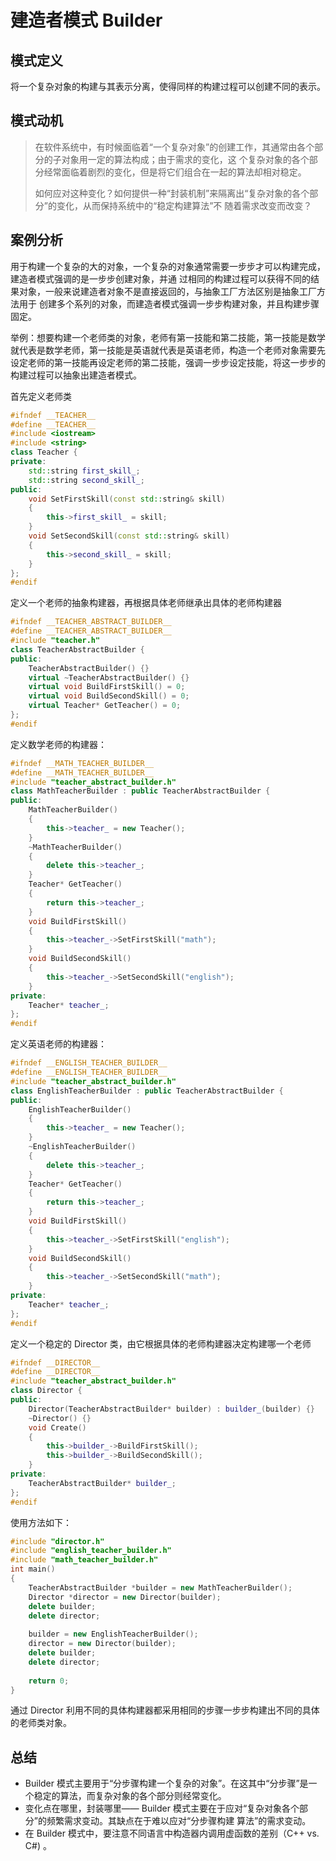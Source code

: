 # 建造者模式 Builder

## 模式定义

将一个复杂对象的构建与其表示分离，使得同样的构建过程可以创建不同的表示。

## 模式动机

> 在软件系统中，有时候面临着“一个复杂对象”的创建工作，其通常由各个部分的子对象用一定的算法构成；由于需求的变化，这
> 个复杂对象的各个部分经常面临着剧烈的变化，但是将它们组合在一起的算法却相对稳定。
>
> 如何应对这种变化？如何提供一种“封装机制”来隔离出“复杂对象的各个部分”的变化，从而保持系统中的“稳定构建算法”不
> 随着需求改变而改变？

## 案例分析

用于构建一个复杂的大的对象，一个复杂的对象通常需要一步步才可以构建完成，建造者模式强调的是一步步创建对象，并通
过相同的构建过程可以获得不同的结果对象，一般来说建造者对象不是直接返回的，与抽象工厂方法区别是抽象工厂方法用于
创建多个系列的对象，而建造者模式强调一步步构建对象，并且构建步骤固定。

举例：想要构建一个老师类的对象，老师有第一技能和第二技能，第一技能是数学就代表是数学老师，第一技能是英语就代表是英语老师，构造一个老师对象需要先设定老师的第一技能再设定老师的第二技能，强调一步步设定技能，将这一步步的构建过程可以抽象出建造者模式。

首先定义老师类

```cpp
#ifndef __TEACHER__
#define __TEACHER__
#include <iostream>
#include <string>
class Teacher {
private:
	std::string first_skill_;
	std::string second_skill_;
public:
	void SetFirstSkill(const std::string& skill) 
    { 
        this->first_skill_ = skill; 
    }
	void SetSecondSkill(const std::string& skill) 
    { 
        this->second_skill_ = skill; 
    }
};
#endif
```

定义一个老师的抽象构建器，再根据具体老师继承出具体的老师构建器

```cpp
#ifndef __TEACHER_ABSTRACT_BUILDER__
#define __TEACHER_ABSTRACT_BUILDER__
#include "teacher.h"
class TeacherAbstractBuilder {
public:
	TeacherAbstractBuilder() {}
	virtual ~TeacherAbstractBuilder() {}
	virtual void BuildFirstSkill() = 0;
	virtual void BuildSecondSkill() = 0;
	virtual Teacher* GetTeacher() = 0;
};
#endif
```

定义数学老师的构建器：

```cpp
#ifndef __MATH_TEACHER_BUILDER__
#define __MATH_TEACHER_BUILDER__
#include "teacher_abstract_builder.h"
class MathTeacherBuilder : public TeacherAbstractBuilder {
public:
	MathTeacherBuilder() 
    { 
        this->teacher_ = new Teacher(); 
    }
	~MathTeacherBuilder() 
    { 
        delete this->teacher_; 
    }
	Teacher* GetTeacher() 
    { 
        return this->teacher_; 
    }
	void BuildFirstSkill() 
    { 
        this->teacher_->SetFirstSkill("math"); 
    }
	void BuildSecondSkill() 
    { 
        this->teacher_->SetSecondSkill("english"); 
    }
private:
	Teacher* teacher_;
};
#endif
```

定义英语老师的构建器：

```cpp
#ifndef __ENGLISH_TEACHER_BUILDER__
#define __ENGLISH_TEACHER_BUILDER__
#include "teacher_abstract_builder.h"
class EnglishTeacherBuilder : public TeacherAbstractBuilder {
public:
	EnglishTeacherBuilder() 
    { 
        this->teacher_ = new Teacher(); 
    }
	~EnglishTeacherBuilder() 
    { 
        delete this->teacher_; 
    }
	Teacher* GetTeacher() 
    { 
        return this->teacher_; 
    }
	void BuildFirstSkill() 
    { 
        this->teacher_->SetFirstSkill("english"); 
    }
	void BuildSecondSkill() 
    { 
        this->teacher_->SetSecondSkill("math"); 
    }
private:
	Teacher* teacher_;
};
#endif
```

定义一个稳定的 Director 类，由它根据具体的老师构建器决定构建哪一个老师

```cpp
#ifndef __DIRECTOR__
#define __DIRECTOR__
#include "teacher_abstract_builder.h"
class Director {
public:
	Director(TeacherAbstractBuilder* builder) : builder_(builder) {}
	~Director() {}
	void Create() 
    {
		this->builder_->BuildFirstSkill();
		this->builder_->BuildSecondSkill();
	}
private:
	TeacherAbstractBuilder* builder_;
};
#endif
```

使用方法如下：

```cpp
#include "director.h"
#include "english_teacher_builder.h"
#include "math_teacher_builder.h"
int main() 
{
	TeacherAbstractBuilder *builder = new MathTeacherBuilder();
	Director *director = new Director(builder);
	delete builder;
	delete director;
    
	builder = new EnglishTeacherBuilder();
	director = new Director(builder);
	delete builder;
	delete director;
    
	return 0;
}
```

通过 Director 利用不同的具体构建器都采用相同的步骤一步步构建出不同的具体的老师类对象。

## 总结

- Builder 模式主要用于“分步骤构建一个复杂的对象”。在这其中“分步骤”是一个稳定的算法，而复杂对象的各个部分则经常变化。
- 变化点在哪里，封装哪里—— Builder 模式主要在于应对“复杂对象各个部分”的频繁需求变动。其缺点在于难以应对“分步骤构建
  算法”的需求变动。
- 在 Builder 模式中，要注意不同语言中构造器内调用虚函数的差别（C++ vs. C#) 。